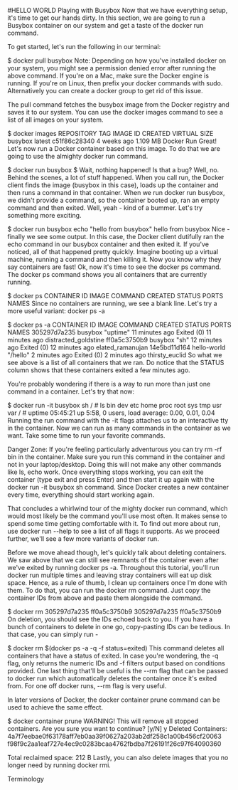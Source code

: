 #HELLO WORLD
Playing with Busybox
Now that we have everything setup, it's time to get our hands dirty. In this section, we are going to run a Busybox container on our system and get a taste of the docker run command.

To get started, let's run the following in our terminal:

$ docker pull busybox
Note: Depending on how you've installed docker on your system, you might see a permission denied error after running the above command. If you're on a Mac, make sure the Docker engine is running. If you're on Linux, then prefix your docker commands with sudo. Alternatively you can create a docker group to get rid of this issue.

The pull command fetches the busybox image from the Docker registry and saves it to our system. You can use the docker images command to see a list of all images on your system.

$ docker images
REPOSITORY              TAG                 IMAGE ID            CREATED             VIRTUAL SIZE
busybox                 latest              c51f86c28340        4 weeks ago         1.109 MB
Docker Run
Great! Let's now run a Docker container based on this image. To do that we are going to use the almighty docker run command.

$ docker run busybox
$
Wait, nothing happened! Is that a bug? Well, no. Behind the scenes, a lot of stuff happened. When you call run, the Docker client finds the image (busybox in this case), loads up the container and then runs a command in that container. When we run docker run busybox, we didn't provide a command, so the container booted up, ran an empty command and then exited. Well, yeah - kind of a bummer. Let's try something more exciting.

$ docker run busybox echo "hello from busybox"
hello from busybox
Nice - finally we see some output. In this case, the Docker client dutifully ran the echo command in our busybox container and then exited it. If you've noticed, all of that happened pretty quickly. Imagine booting up a virtual machine, running a command and then killing it. Now you know why they say containers are fast! Ok, now it's time to see the docker ps command. The docker ps command shows you all containers that are currently running.

$ docker ps
CONTAINER ID        IMAGE               COMMAND             CREATED             STATUS              PORTS               NAMES
Since no containers are running, we see a blank line. Let's try a more useful variant: docker ps -a

$ docker ps -a
CONTAINER ID        IMAGE               COMMAND             CREATED             STATUS                      PORTS               NAMES
305297d7a235        busybox             "uptime"            11 minutes ago      Exited (0) 11 minutes ago                       distracted_goldstine
ff0a5c3750b9        busybox             "sh"                12 minutes ago      Exited (0) 12 minutes ago                       elated_ramanujan
14e5bd11d164        hello-world         "/hello"            2 minutes ago       Exited (0) 2 minutes ago                        thirsty_euclid
So what we see above is a list of all containers that we ran. Do notice that the STATUS column shows that these containers exited a few minutes ago.

You're probably wondering if there is a way to run more than just one command in a container. Let's try that now:

$ docker run -it busybox sh
/ # ls
bin   dev   etc   home  proc  root  sys   tmp   usr   var
/ # uptime
 05:45:21 up  5:58,  0 users,  load average: 0.00, 0.01, 0.04
Running the run command with the -it flags attaches us to an interactive tty in the container. Now we can run as many commands in the container as we want. Take some time to run your favorite commands.

Danger Zone: If you're feeling particularly adventurous you can try rm -rf bin in the container. Make sure you run this command in the container and not in your laptop/desktop. Doing this will not make any other commands like ls, echo work. Once everything stops working, you can exit the container (type exit and press Enter) and then start it up again with the docker run -it busybox sh command. Since Docker creates a new container every time, everything should start working again.

That concludes a whirlwind tour of the mighty docker run command, which would most likely be the command you'll use most often. It makes sense to spend some time getting comfortable with it. To find out more about run, use docker run --help to see a list of all flags it supports. As we proceed further, we'll see a few more variants of docker run.

Before we move ahead though, let's quickly talk about deleting containers. We saw above that we can still see remnants of the container even after we've exited by running docker ps -a. Throughout this tutorial, you'll run docker run multiple times and leaving stray containers will eat up disk space. Hence, as a rule of thumb, I clean up containers once I'm done with them. To do that, you can run the docker rm command. Just copy the container IDs from above and paste them alongside the command.

$ docker rm 305297d7a235 ff0a5c3750b9
305297d7a235
ff0a5c3750b9
On deletion, you should see the IDs echoed back to you. If you have a bunch of containers to delete in one go, copy-pasting IDs can be tedious. In that case, you can simply run -

$ docker rm $(docker ps -a -q -f status=exited)
This command deletes all containers that have a status of exited. In case you're wondering, the -q flag, only returns the numeric IDs and -f filters output based on conditions provided. One last thing that'll be useful is the --rm flag that can be passed to docker run which automatically deletes the container once it's exited from. For one off docker runs, --rm flag is very useful.

In later versions of Docker, the docker container prune command can be used to achieve the same effect.

$ docker container prune
WARNING! This will remove all stopped containers.
Are you sure you want to continue? [y/N] y
Deleted Containers:
4a7f7eebae0f63178aff7eb0aa39f0627a203ab2df258c1a00b456cf20063
f98f9c2aa1eaf727e4ec9c0283bcaa4762fbdba7f26191f26c97f64090360

Total reclaimed space: 212 B
Lastly, you can also delete images that you no longer need by running docker rmi.

Terminology

